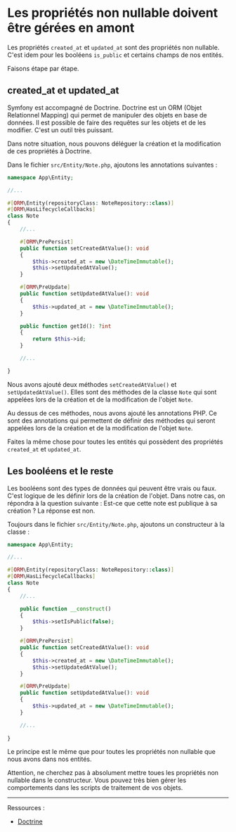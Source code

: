 # Les propriétés non nullable doivent être gérées en amont

Les propriétés `created_at` et `updated_at` sont des propriétés non nullable. C'est idem pour les booléens `is_public` et certains champs de nos entités.

Faisons étape par étape.

## created_at et updated_at

Symfony est accompagné de Doctrine. Doctrine est un ORM (Objet Relationnel Mapping) qui permet de manipuler des objets en base de données. Il est possible de faire des requêtes sur les objets et de les modifier. C'est un outil très puissant.

Dans notre situation, nous pouvons déléguer la création et la modification de ces propriétés à Doctrine.

Dans le fichier `src/Entity/Note.php`, ajoutons les annotations suivantes :

```php
namespace App\Entity;

//...

#[ORM\Entity(repositoryClass: NoteRepository::class)]
#[ORM\HasLifecycleCallbacks]
class Note
{
    //...

    #[ORM\PrePersist]
    public function setCreatedAtValue(): void
    {
        $this->created_at = new \DateTimeImmutable();
        $this->setUpdatedAtValue();
    }

    #[ORM\PreUpdate]
    public function setUpdatedAtValue(): void
    {
        $this->updated_at = new \DateTimeImmutable();
    }

    public function getId(): ?int
    {
        return $this->id;
    }

    //...

}
```

Nous avons ajouté deux méthodes `setCreatedAtValue()` et `setUpdatedAtValue()`. Elles sont des méthodes de la classe `Note` qui sont appelées lors de la création et de la modification de l'objet `Note`.

Au dessus de ces méthodes, nous avons ajouté les annotations PHP. Ce sont des annotations qui permettent de définir des méthodes qui seront appelées lors de la création et de la modification de l'objet `Note`.

Faites la même chose pour toutes les entités qui possèdent des propriétés `created_at` et `updated_at`.

## Les booléens et le reste

Les booléens sont des types de données qui peuvent être vrais ou faux. C'est logique de les définir lors de la création de l'objet. Dans notre cas, on répondra à la question suivante : Est-ce que cette note est publique à sa création ? La réponse est non.

Toujours dans le fichier `src/Entity/Note.php`, ajoutons un constructeur à la classe :

```php
namespace App\Entity;

//...

#[ORM\Entity(repositoryClass: NoteRepository::class)]
#[ORM\HasLifecycleCallbacks]
class Note
{
    //...

    public function __construct()
    {
        $this->setIsPublic(false);
    }

    #[ORM\PrePersist]
    public function setCreatedAtValue(): void
    {
        $this->created_at = new \DateTimeImmutable();
        $this->setUpdatedAtValue();
    }

    #[ORM\PreUpdate]
    public function setUpdatedAtValue(): void
    {
        $this->updated_at = new \DateTimeImmutable();
    }

    //...
    
}
```

Le principe est le même que pour toutes les propriétés non nullable que nous avons dans nos entités.

Attention, ne cherchez pas à absolument mettre toues les propriétés non nullable dans le constructeur. Vous pouvez très bien gérer les comportements dans les scripts de traitement de vos objets.

---

Ressources :

- [Doctrine](https://www.doctrine-project.org/projects/doctrine-orm/en/2.13/index.html)